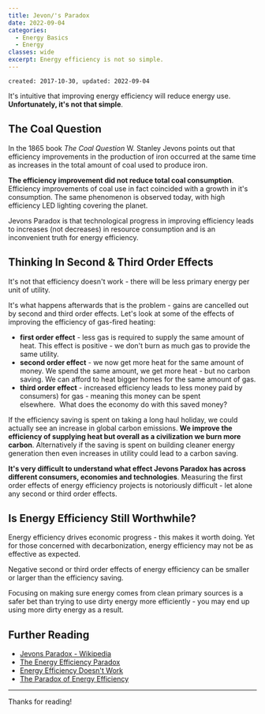 ```yaml
---
title: Jevon/'s Paradox
date: 2022-09-04
categories:
  - Energy Basics
  - Energy
classes: wide
excerpt: Energy efficiency is not so simple.
---
```

```
created: 2017-10-30, updated: 2022-09-04
```

It's intuitive that improving energy efficiency will reduce energy use.  **Unfortunately, it's not that simple**.


## The Coal Question

In the 1865 book *The Coal Question* W. Stanley Jevons points out that efficiency improvements in the production of iron occurred at the same time as increases in the total amount of coal used to produce iron.  

**The efficiency improvement did not reduce total coal consumption**.  Efficiency improvements of coal use in fact coincided with a growth in it's consumption.  The same phenomenon is observed today, with high efficiency LED lighting covering the planet.

Jevons Paradox is that technological progress in improving efficiency leads to increases (not decreases) in resource consumption and is an inconvenient truth for energy efficiency.


## Thinking In Second & Third Order Effects

It's not that efficiency doesn't work - there will be less primary energy per unit of utility. 

It's what happens afterwards that is the problem - gains are cancelled out by second and third order effects.  Let's look at some of the effects of improving the efficiency of gas-fired heating:

- **first order effect** - less gas is required to supply the same amount of heat. This effect is positive - we don't burn as much gas to provide the same utility.
- **second order effect** - we now get more heat for the same amount of money. We spend the same amount, we get more heat - but no carbon saving. We can afford to heat bigger homes for the same amount of gas.
-  **third order effect** - increased efficiency leads to less money paid by consumers) for gas - meaning this money can be spent elsewhere.  What does the economy do with this saved money?

If the efficiency saving is spent on taking a long haul holiday, we could actually see an increase in global carbon emissions. **We improve the efficiency of supplying heat but overall as a civilization we burn more carbon**. Alternatively if the saving is spent on building cleaner energy generation then even increases in utility could lead to a carbon saving.

**It's very difficult to understand what effect Jevons Paradox has across different consumers, economies and technologies**. Measuring the first order effects of energy efficiency projects is notoriously difficult - let alone any second or third order effects.


## Is Energy Efficiency Still Worthwhile?

Energy efficiency drives economic progress - this makes it worth doing. Yet for those concerned with decarbonization, energy efficiency may not be as effective as expected.

Negative second or third order effects of energy efficiency can be smaller or larger than the efficiency saving.

Focusing on making sure energy comes from clean primary sources is a safer bet than trying to use dirty energy more efficiently - you may end up using more dirty energy as a result.


## Further Reading

* [Jevons Paradox - Wikipedia](https://en.wikipedia.org/wiki/Jevons_paradox)
* [The Energy Efficiency Paradox](http://bigthink.com/politeia/the-energy-efficiency-paradox)
* [Energy Efficiency Doesn't Work](http://www.nakedcapitalism.com/2011/10/energy-efficiency-doesn%e2%80%99t-work.html)
* [The Paradox of Energy Efficiency](http://reason.com/archives/2012/10/31/the-paradox-of-energy-efficiency)

---

Thanks for reading!
